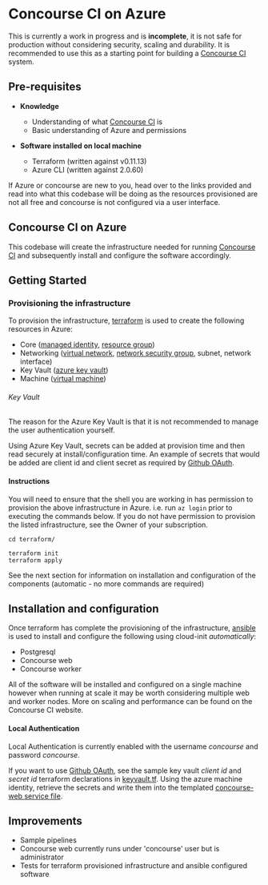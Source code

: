 # Concourse CI on Azure

This is currently a work in progress and is **incomplete**, it is not safe for production
without considering security, scaling and durability. It is recommended to use this as a
starting point for building a [Concourse CI](https://concourse-ci.org/) system.

## Pre-requisites

* **Knowledge**
  * Understanding of what [Concourse CI](https://concourse-ci.org/) is
  * Basic understanding of Azure and permissions
  
* **Software installed on local machine**
  * Terraform (written against v0.11.13)
  * Azure CLI (written against 2.0.60)

If Azure or concourse are new to you, head over to the links provided and read into what this codebase will be doing as 
the resources provisioned are not all free and concourse is not configured via a user interface.

## Concourse CI on Azure

This codebase will create the infrastructure needed for running [Concourse CI](https://concourse-ci.org/) and 
subsequently install and configure the software accordingly.

## Getting Started

### Provisioning the infrastructure

To provision the infrastructure, [terraform](https://www.terraform.io/) is used to create the following resources in Azure:

* Core ([managed identity](https://docs.microsoft.com/en-us/azure/active-directory/managed-identities-azure-resources/overview),
        [resource group](https://docs.microsoft.com/en-us/azure/azure-resource-manager/resource-group-overview#resource-groups))       
* Networking ([virtual network](https://docs.microsoft.com/en-us/azure/virtual-network/virtual-networks-overview),
              [network security group](https://docs.microsoft.com/en-us/azure/virtual-network/security-overview#network-security-groups),
              subnet,
              network interface)
* Key Vault ([azure key vault](https://azure.microsoft.com/en-gb/services/key-vault/))
* Machine ([virtual machine](https://azure.microsoft.com/en-gb/services/virtual-machines/))

###### Key Vault

The reason for the Azure Key Vault is that it is not recommended to manage the user authentication yourself.

Using Azure Key Vault, secrets can be added at provision time and then read securely at install/configuration time.
An example of secrets that would be added are client id and client secret as required by [Github OAuth](https://developer.github.com/apps/building-oauth-apps/authorizing-oauth-apps/).

#### Instructions

You will need to ensure that the shell you are working in has permission to provision the above infrastructure in Azure. i.e. run `az login` prior to executing the commands below. If you
do not have permission to provision the listed infrastructure, see the Owner of your subscription.

```
cd terraform/

terraform init
terraform apply
```

See the next section for information on installation and configuration of the components (automatic - no more commands are required)


## Installation and configuration

Once terraform has complete the provisioning of the infrastructure, [ansible](https://ansible.com) is used to
install and configure the following using cloud-init *automatically*:

* Postgresql 
* Concourse web
* Concourse worker

All of the software will be installed and configured on a single machine however when running at scale
it may be worth considering multiple web and worker nodes. More on scaling and performance can be found
on the Concourse CI website.

#### Local Authentication

Local Authentication is currently enabled with the username *concourse* and password *concourse*.

If you want to use [Github OAuth](https://developer.github.com/apps/building-oauth-apps/authorizing-oauth-apps/), see the sample key vault *client id* and *secret id* terraform declarations in [keyvault.tf](terraform/keyvault.tf). Using the azure machine identity, retrieve the secrets and write them into the templated [concourse-web service file](ansible/roles/concourse-web/templates/concourse-web.service.j2).

## Improvements

* Sample pipelines
* Concourse web currently runs under 'concourse' user but is administrator
* Tests for terraform provisioned infrastructure and ansible configured software
